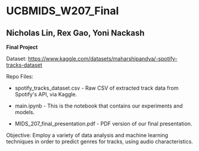 # UCBMIDS_W207_Final

## Nicholas Lin, Rex Gao, Yoni Nackash

**Final Project**

Dataset: https://www.kaggle.com/datasets/maharshipandya/-spotify-tracks-dataset

Repo Files:

* spotify_tracks_dataset.csv - Raw CSV of extracted track data from Spotify's API, via Kaggle.

* main.ipynb - This is the notebook that contains our experiments and models.

* MIDS_207_final_presentation.pdf - PDF version of our final presentation.

Objective: Employ a variety of data analysis and machine learning techniques in order to predict genres for tracks, using audio characteristics.
